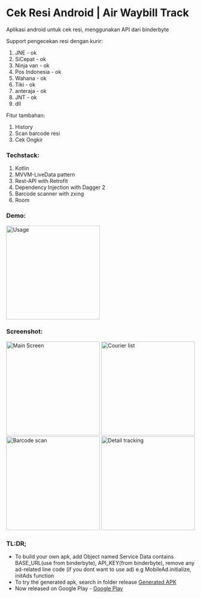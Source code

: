 # Cek Resi Android | Air Waybill Track

Aplikasi android untuk cek resi, menggunakan API dari binderbyte

Support pengecekan resi dengan kurir:
1. JNE - ok
2. SiCepat - ok
3. Ninja van - ok
4. Pos Indonesia - ok
5. Wahana - ok
6. Tiki - ok
7. anteraja - ok
8. JNT - ok
9. dll

Fitur tambahan:
1. History
2. Scan barcode resi
3. Cek Ongkir

### Techstack:
1. Kotlin
2. MVVM-LiveData pattern
3. Rest-API with Retrofit
4. Dependency Injection with Dagger 2 
5. Barcode scanner with zxing
6. Room

### Demo:
<img src="https://user-images.githubusercontent.com/52147185/97078379-186fbe00-1616-11eb-88bb-e36dd3c33026.gif" width="250" title="Usage">

### Screenshot:
<p float="left">
<img src="https://user-images.githubusercontent.com/52147185/97077914-d04e9c80-1611-11eb-91f2-732d5b1d1414.jpg" width="250" title="Main Screen">
<img src="https://user-images.githubusercontent.com/52147185/97077920-d80e4100-1611-11eb-80a3-b541d7b627d6.jpg" width="250" title="Courier list">
<img src="https://user-images.githubusercontent.com/52147185/97077921-d8a6d780-1611-11eb-940b-0a4fc4dd35c2.jpg" width="250" title="Barcode scan">
<img src="https://user-images.githubusercontent.com/52147185/97077945-2cb1bc00-1612-11eb-892c-1d8369ba206d.jpg" width="250" title="Detail tracking">
</p>

### TL:DR;
- To build your own apk, add Object named Service Data contains BASE_URL(use from binderbyte), API_KEY(from binderbyte),
remove any ad-related line code (if you dont want to use ad) e.g MobileAd.initialize, initAds function
- To try the generated apk, search in folder release [Generated APK](https://github.com/Ram-adhan/cek_resi_android/blob/master/app/release/app-release.apk)
- Now released on Google Play - [Google Play](https://play.google.com/store/apps/details?id=com.inbedroom.couriertracking)
